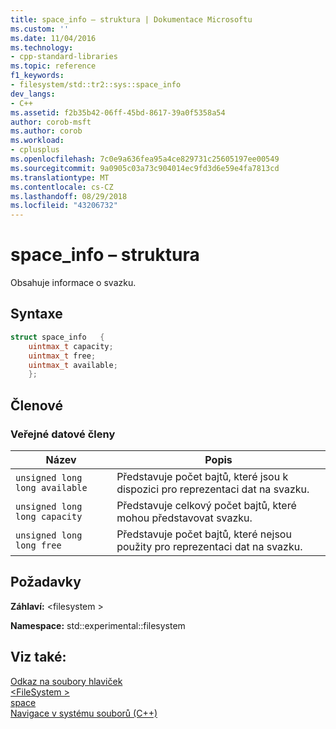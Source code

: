 ```yaml
---
title: space_info – struktura | Dokumentace Microsoftu
ms.custom: ''
ms.date: 11/04/2016
ms.technology:
- cpp-standard-libraries
ms.topic: reference
f1_keywords:
- filesystem/std::tr2::sys::space_info
dev_langs:
- C++
ms.assetid: f2b35b42-06ff-45bd-8617-39a0f5358a54
author: corob-msft
ms.author: corob
ms.workload:
- cplusplus
ms.openlocfilehash: 7c0e9a636fea95a4ce829731c25605197ee00549
ms.sourcegitcommit: 9a0905c03a73c904014ec9fd3d6e59e4fa7813cd
ms.translationtype: MT
ms.contentlocale: cs-CZ
ms.lasthandoff: 08/29/2018
ms.locfileid: "43206732"
---
```

# <a name="spaceinfo-structure"></a>space_info – struktura

Obsahuje informace o svazku.

## <a name="syntax"></a>Syntaxe

```cpp
struct space_info   {
    uintmax_t capacity;
    uintmax_t free;
    uintmax_t available;
    };
```

## <a name="members"></a>Členové

### <a name="public-data-members"></a>Veřejné datové členy

|Název|Popis|
|----------|-----------------|
|`unsigned long long available`|Představuje počet bajtů, které jsou k dispozici pro reprezentaci dat na svazku.|
|`unsigned long long capacity`|Představuje celkový počet bajtů, které mohou představovat svazku.|
|`unsigned long long free`|Představuje počet bajtů, které nejsou použity pro reprezentaci dat na svazku.|

## <a name="requirements"></a>Požadavky

**Záhlaví:** \<filesystem >

**Namespace:** std::experimental::filesystem

## <a name="see-also"></a>Viz také:

[Odkaz na soubory hlaviček](../standard-library/cpp-standard-library-header-files.md)<br/>
[\<FileSystem >](../standard-library/filesystem.md)<br/>
[space](https://msdn.microsoft.com/7fce0b0e-523b-4598-b218-47245d0204ca)<br/>
[Navigace v systému souborů (C++)](../standard-library/file-system-navigation.md)<br/>
